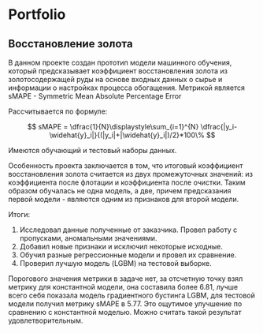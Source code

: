 # Portfolio

## Восстановление золота

В данном проекте создан прототип модели машинного обучения, который предсказывает коэффициент восстановления золота из золотосодержащей руды на основе входных данных о сырье и информации о настройках процесса обогащения. Метрикой является sMAPE - Symmetric Mean Absolute Percentage Error

Рассчитывается по формуле:

$$ sMAPE = \dfrac{1}{N}\displaystyle\sum_{i=1}^{N} \dfrac{|y_i-\widehat{y}_i|}{(|y_i|+|\widehat{y}_i|)/2}*100\% $$


Имеются обучающий и тестовый наборы данных.

Особенность проекта заключается в том, что итоговый коэффициент восстановления золота считается из двух промежуточных значений: из коэффициента после флотации и коэффициента после очистки. Таким образом обучалась не одна модель, а две, причем предсказания первой модели - являются одним из признаков для второй модели.

Итоги:

1. Исследовал данные полученные от заказчика. Провел работу с пропусками, аномальными значениями.
2. Добавил новые признаки и исключил некоторые исходные.
3. Обучил разные регрессионные модели и провел их сравнение.
4. Проверил лучшую модель (LGBM) на тестовой выборке.

Порогового значения метрики в задаче нет, за отсчетную точку взял метрику для константной модели, она составила более 6.81, лучше всего себя показала модель градиентного бустинга LGBM, для тестовой модели получил метрику sMAPE в 5.77. Это ощутимое улучшение по сравнению с константной моделью. Можно считать такой результат удовлетворительным.

